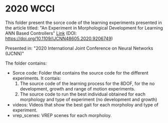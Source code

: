 # 2020 WCCI

This folder present the sorce code of the learning experiments presented in the article titled:
"An Experiment in Morphological Development for Learning ANN Based Controllers" [Link](https://pure.itu.dk/ws/files/85513775/2020_experiment_MD_WCCI_preprint_version.pdf) (DOI: https://doi.org/10.1109/IJCNN48605.2020.9206749)

Presented in: "2020 International Joint Conference on Neural Networks (IJCNN)"

The folder contains:

- Sorce code: Folder that contains the source code for the different experiments. It contais:
    1. The source code of the learning process for the 8DOF, for the no development, growth and range of motion experiments.
    2. The source code to run the best individual obtained for each morphology and type of experiment (no development and growth)
- videos: Videos that show the best gait for each morpholoy and type of experiment.
- vrep_scenes: VREP scenes for each morpholoy.


